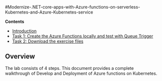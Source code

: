 #Modernize-.NET-core-apps-with-Azure-functions-on-serverless-Kubernetes-and-Azure-Kubernetes-service

**Contents**

  - [Introduction](#introduction)
  - [Task 1: Create the Azure Functions locally and test with Queue Trigger](#task-1-create-the-azure-functions-locally-and-test-with-queue-trigger)
  - [Task 2: Download the exercise files](#task-2-download-the-exercise-files)

## Overview

The lab consists of 4 steps. This document provides a complete walkthrough of Develop and Deployment of Azure functions on Kubernetes.
